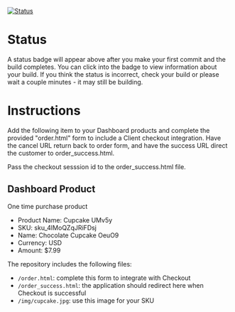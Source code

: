 [![Status](https://img.shields.io/badge/status-NO%20COMMIT-blue.svg)](https://github.com/raysaavedra-work/bakery_scaffold_6gwpA6aBPjPPO2TQ)

# Status

A status badge will appear above after you make your first commit and the build completes. You can click into the badge to view information about your build. If you think the status is incorrect, check your build or please wait a couple minutes - it may still be building.

# Instructions

Add the following item to your Dashboard products and complete the provided "order.html" form to include a Client checkout integration. Have the cancel URL return back to order form, and have the success URL direct the customer to order_success.html.

Pass the checkout sesssion id to the order_success.html file.

## Dashboard Product
One time purchase product
* Product Name: Cupcake UMv5y
* SKU: sku_4IMoQZqJRiFDsj
* Name: Chocolate Cupcake OeuO9
* Currency: USD
* Amount: $7.99

The repository includes the following files:
* `/order.html`: complete this form to integrate with Checkout
* `/order_success.html`: the application should redirect here when Checkout is successful
* `/img/cupcake.jpg`: use this image for your SKU
